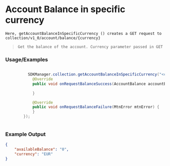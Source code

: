 
# Account Balance in specific currency

`Here, getAccountBalanceInSpecificCurrency () creates a GET request to collection/v1_0/account/balance/{currency}`

> `Get the balance of the account. Currency parameter passed in GET`

### Usage/Examples


```java

          SDKManager.collection.getAccountBalanceInSpecificCurrency("<currency>",new RequestBalanceInterface() {
            @Override
            public void onRequestBalanceSuccess(AccountBalance accountBalance) {
             
            }

            @Override
            public void onRequestBalanceFailure(MtnError mtnError) {
            }
        });
     
```


### Example Output

```json
{
	"availableBalance": "0",
	"currency": "EUR"
}

```


